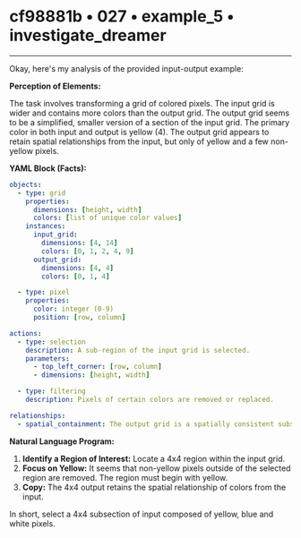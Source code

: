 # cf98881b • 027 • example_5 • investigate_dreamer

---
Okay, here's my analysis of the provided input-output example:

**Perception of Elements:**

The task involves transforming a grid of colored pixels. The input grid is wider and contains more colors than the output grid. The output grid seems to be a simplified, smaller version of a section of the input grid. The primary color in both input and output is yellow (4). The output grid appears to retain spatial relationships from the input, but only of yellow and a few non-yellow pixels.

**YAML Block (Facts):**



```yaml
objects:
  - type: grid
    properties:
      dimensions: [height, width]
      colors: [list of unique color values]
    instances:
      input_grid:
        dimensions: [4, 14]
        colors: [0, 1, 2, 4, 9]
      output_grid:
        dimensions: [4, 4]
        colors: [0, 1, 4]

  - type: pixel
    properties:
      color: integer (0-9)
      position: [row, column]

actions:
  - type: selection
    description: A sub-region of the input grid is selected.
    parameters:
      - top_left_corner: [row, column]
      - dimensions: [height, width]

  - type: filtering
    description: Pixels of certain colors are removed or replaced.

relationships:
  - spatial_containment: The output grid is a spatially consistent subset of the input grid.
```



**Natural Language Program:**

1.  **Identify a Region of Interest:** Locate a 4x4 region within the input grid.
2. **Focus on Yellow:** It seems that non-yellow pixels outside of the selected region are removed. The region must begin with yellow.
3.  **Copy:** The 4x4 output retains the spatial relationship of colors from the
    input.

In short, select a 4x4 subsection of input composed of yellow, blue and white pixels.

